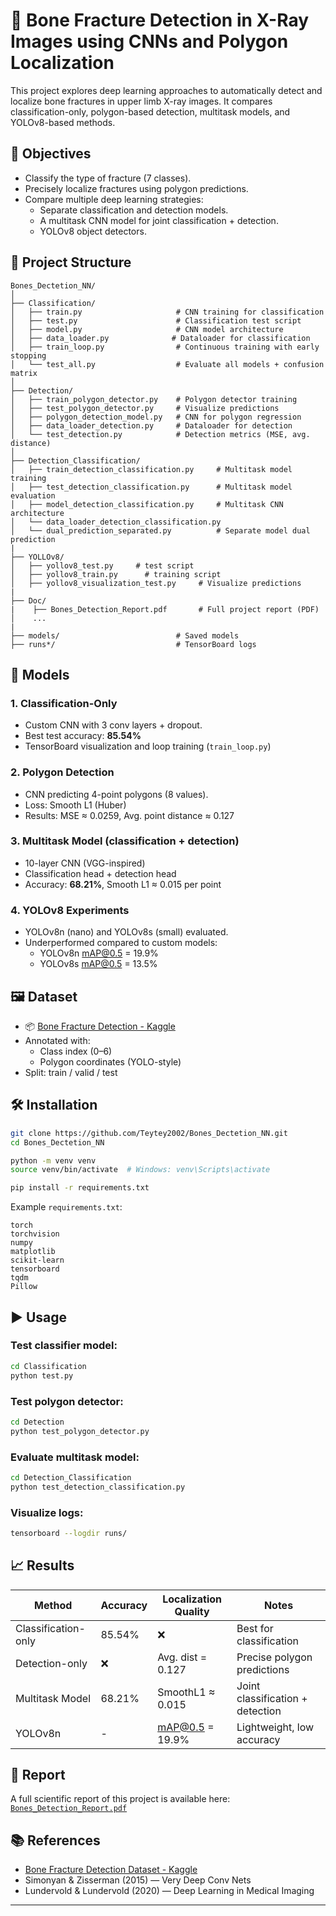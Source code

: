 
# 🦴 Bone Fracture Detection in X-Ray Images using CNNs and Polygon Localization

This project explores deep learning approaches to automatically detect and localize bone fractures in upper limb X-ray images. It compares classification-only, polygon-based detection, multitask models, and YOLOv8-based methods.

## 📌 Objectives

- Classify the type of fracture (7 classes).
- Precisely localize fractures using polygon predictions.
- Compare multiple deep learning strategies:
  - Separate classification and detection models.
  - A multitask CNN model for joint classification + detection.
  - YOLOv8 object detectors.

## 📁 Project Structure

```
Bones_Dectetion_NN/
│
├── Classification/
│   ├── train.py                     # CNN training for classification
│   ├── test.py                      # Classification test script
│   ├── model.py                     # CNN model architecture
│   ├── data_loader.py              # Dataloader for classification
│   ├── train_loop.py                # Continuous training with early stopping
│   └── test_all.py                  # Evaluate all models + confusion matrix
│
├── Detection/
│   ├── train_polygon_detector.py    # Polygon detector training
│   ├── test_polygon_detector.py     # Visualize predictions
│   ├── polygon_detection_model.py   # CNN for polygon regression
│   ├── data_loader_detection.py     # Dataloader for detection
│   └── test_detection.py            # Detection metrics (MSE, avg. distance)
│
├── Detection_Classification/
│   ├── train_detection_classification.py     # Multitask model training
│   ├── test_detection_classification.py      # Multitask model evaluation
│   ├── model_detection_classification.py     # Multitask CNN architecture
│   └── data_loader_detection_classification.py
│   └── dual_prediction_separated.py          # Separate model dual prediction
|
├── YOLLOv8/
│   ├── yollov8_test.py     # test script
│   ├── yollov8_train.py      # training script
│   ├── yollov8_visualization_test.py     # Visualize predictions
|
├── Doc/
|    ├── Bones_Detection_Report.pdf       # Full project report (PDF)
│    ...
|
├── models/                          # Saved models
├── runs*/                           # TensorBoard logs

```

## 🧠 Models

### 1. Classification-Only
- Custom CNN with 3 conv layers + dropout.
- Best test accuracy: **85.54%**
- TensorBoard visualization and loop training (`train_loop.py`)

### 2. Polygon Detection
- CNN predicting 4-point polygons (8 values).
- Loss: Smooth L1 (Huber)
- Results: MSE ≈ 0.0259, Avg. point distance ≈ 0.127

### 3. Multitask Model (classification + detection)
- 10-layer CNN (VGG-inspired)
- Classification head + detection head
- Accuracy: **68.21%**, Smooth L1 ≈ 0.015 per point

### 4. YOLOv8 Experiments
- YOLOv8n (nano) and YOLOv8s (small) evaluated.
- Underperformed compared to custom models:
  - YOLOv8n mAP@0.5 = 19.9%
  - YOLOv8s mAP@0.5 = 13.5%

## 🖼️ Dataset

- 📦 [Bone Fracture Detection - Kaggle](https://www.kaggle.com/datasets/pkdarabi/bone-fracture-detection-computer-vision-project)
- Annotated with:
  - Class index (0–6)
  - Polygon coordinates (YOLO-style)
- Split: train / valid / test

## 🛠️ Installation

```bash
git clone https://github.com/Teytey2002/Bones_Dectetion_NN.git
cd Bones_Dectetion_NN

python -m venv venv
source venv/bin/activate  # Windows: venv\Scripts\activate

pip install -r requirements.txt
```

Example `requirements.txt`:

```
torch
torchvision
numpy
matplotlib
scikit-learn
tensorboard
tqdm
Pillow
```

## ▶️ Usage

### Test classifier model:

```bash
cd Classification
python test.py
```

### Test polygon detector:

```bash
cd Detection
python test_polygon_detector.py
```

### Evaluate multitask model:

```bash
cd Detection_Classification
python test_detection_classification.py
```

### Visualize logs:

```bash
tensorboard --logdir runs/
```

## 📈 Results

| Method                | Accuracy | Localization Quality     | Notes                             |
|-----------------------|----------|---------------------------|------------------------------------|
| Classification-only   | 85.54%   | ❌                        | Best for classification            |
| Detection-only        | ❌       | Avg. dist = 0.127         | Precise polygon predictions        |
| Multitask Model       | 68.21%   | SmoothL1 ≈ 0.015          | Joint classification + detection   |
| YOLOv8n               | -        | mAP@0.5 = 19.9%           | Lightweight, low accuracy          |

## 📄 Report

A full scientific report of this project is available here: [`Bones_Detection_Report.pdf`](Bones_Detection_Report.pdf)

## 📚 References

- [Bone Fracture Detection Dataset - Kaggle](https://www.kaggle.com/datasets/pkdarabi/bone-fracture-detection-computer-vision-project)
- Simonyan & Zisserman (2015) — Very Deep Conv Nets
- Lundervold & Lundervold (2020) — Deep Learning in Medical Imaging

---

